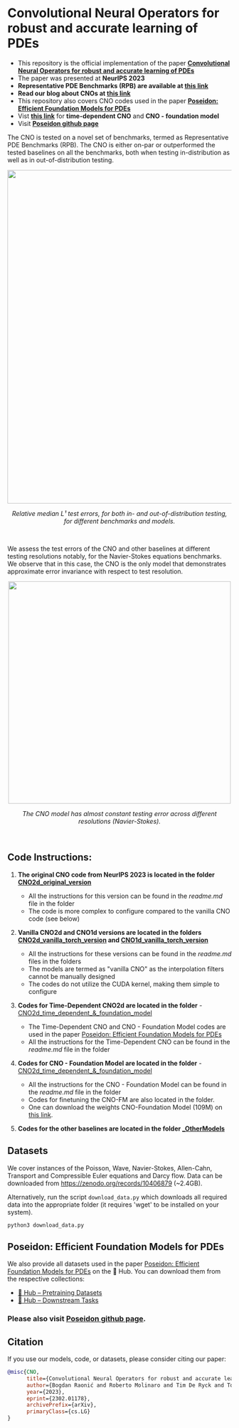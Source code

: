 # Convolutional Neural Operators for robust and accurate learning of PDEs

- This repository is the official implementation of the paper [**Convolutional Neural Operators for robust and accurate learning of PDEs**](https://arxiv.org/pdf/2302.01178.pdf)
- The paper was presented at **NeurIPS 2023**
- **Representative PDE Benchmarks (RPB) are available at [this link](https://zenodo.org/records/10406879)**
- **Read our blog about CNOs at [this link](https://link.medium.com/Mht8Th5OhFb)**
- This repository also covers CNO codes used in the paper [**Poseidon: Efficient Foundation Models for PDEs**](https://arxiv.org/abs/2405.19101)
- Vist [**this link**](https://github.com/camlab-ethz/ConvolutionalNeuralOperator/tree/main/CNO2d_time_dependent_%26_foundation_model) for **time-dependent CNO** and **CNO - foundation model**
- Visit [**Poseidon github page**](https://github.com/camlab-ethz/poseidon)


The CNO is tested on a novel set of benchmarks, termed as Representative PDE Benchmarks (RPB). The CNO is either on-par or outperformed the tested baselines on all the benchmarks, both when testing in-distribution as well as in out-of-distribution testing.

<p align="center">
 <img src="/figures/table.png" width="750"/>
</p>
<p align="center">
    <em>Relative median L¹ test errors, for both in- and out-of-distribution testing, for different benchmarks and models.</em>
</p>
<br />

We assess the test errors of the CNO and other baselines at different testing resolutions notably, for the Navier-Stokes equations benchmarks. We observe that in this case, the CNO is the only model that demonstrates approximate error invariance with respect to test resolution.

<p align="center">
 <img src="/figures/resolution_NS.png" width="500"/>
</p>
<p align="center">
    <em>The CNO model has almost constant testing error across different resolutions (Navier-Stokes).</em>
</p>
<br />

## Code Instructions:

1. **The original CNO code from NeurIPS 2023 is located in the folder [CNO2d_original_version](https://github.com/camlab-ethz/ConvolutionalNeuralOperator/tree/main/CNO2d_original_version)**
    - All the instructions for this version can be found in the _readme.md_ file in the folder
    - The code is more complex to configure compared to the vanilla CNO code (see below)

2. **Vanilla CNO2d and CNO1d versions are located in the folders [CNO2d_vanilla_torch_version](https://github.com/camlab-ethz/ConvolutionalNeuralOperator/tree/main/CNO2d_vanilla_torch_version) and [CNO1d_vanilla_torch_version](https://github.com/camlab-ethz/ConvolutionalNeuralOperator/tree/main/CNO1d_vanilla_torch_version)**
    - All the instructions for these versions can be found in the _readme.md_ files in the folders
    - The models are termed as "vanilla CNO" as the interpolation filters cannot be manually designed
    - The codes do not utilize the CUDA kernel, making them simple to configure

3. **Codes for Time-Dependent CNO2d are located in the folder** - [CNO2d_time_dependent_&_foundation_model](https://github.com/camlab-ethz/ConvolutionalNeuralOperator/tree/main/CNO2d_time_dependent_%26_foundation_model)
   - The Time-Dependent CNO and CNO - Foundation Model codes are used in the paper [Poseidon: Efficient Foundation Models for PDEs](https://arxiv.org/abs/2405.19101)
   - All the instructions for the Time-Dependent CNO can be found in the _readme.md_ file in the folder

4. **Codes for CNO - Foundation Model are located in the folder** - [CNO2d_time_dependent_&_foundation_model](https://github.com/camlab-ethz/ConvolutionalNeuralOperator/tree/main/CNO2d_time_dependent_%26_foundation_model)
   - All the instructions for the CNO - Foundation Model can be found in the _readme.md_ file in the folder
   - Codes for finetuning the CNO-FM are also located in the folder.
   - One can download the weights CNO-Foundation Model (109M) on [this link](https://zenodo.org/records/11401801).

5. **Codes for the other baselines are located in the folder [_OtherModels](https://github.com/camlab-ethz/ConvolutionalNeuralOperator/tree/main/_OtherModels)**


## Datasets
We cover instances of the Poisson, Wave, Navier-Stokes, Allen-Cahn, Transport and Compressible Euler equations and Darcy flow. Data can be downloaded from https://zenodo.org/records/10406879 (~2.4GB).

Alternatively, run the script `download_data.py` which downloads all required data into the appropriate folder (it requires 'wget' to be installed on your system).

	python3 download_data.py

## Poseidon: Efficient Foundation Models for PDEs
We also provide all datasets used in the paper [Poseidon: Efficient Foundation Models for PDEs](https://arxiv.org/abs/2405.19101) on the 🤗 Hub. You can download them from the respective collections:
- [🤗 Hub – Pretraining Datasets](https://huggingface.co/collections/camlab-ethz/poseidon-664fa125729c53d8607e209a)
- [🤗 Hub – Downstream Tasks](https://huggingface.co/collections/camlab-ethz/poseidon-downstream-tasks-664fa237cd6b0c097971ef14)

### Please also visit [Poseidon github page](https://github.com/camlab-ethz/poseidon).

## Citation

If you use our models, code, or datasets, please consider citing our paper:

```bibtex
@misc{CNO,
      title={Convolutional Neural Operators for robust and accurate learning of PDEs},
      author={Bogdan Raonić and Roberto Molinaro and Tim De Ryck and Tobias Rohner and Francesca Bartolucci and Rima Alaifari and Siddhartha Mishra and Emmanuel de Bézenac},
      year={2023},
      eprint={2302.01178},
      archivePrefix={arXiv},
      primaryClass={cs.LG}
}
```
